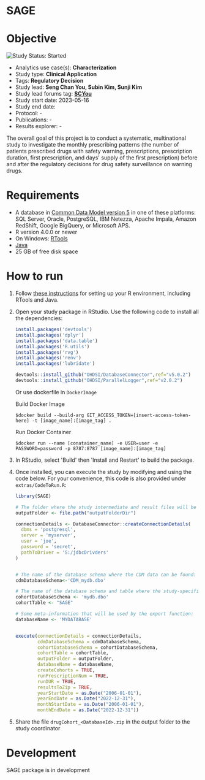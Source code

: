 # SAGE

Objective
============

<img src="https://img.shields.io/badge/Study%20Status-Started-blue.svg" alt="Study Status: Started">

- Analytics use case(s): **Characterization**
- Study type: **Clinical Application**
- Tags: **Regulatory Decision**
- Study lead: **Seng Chan You, Subin Kim, Sunji Kim**
- Study lead forums tag: **[SCYou](https://forums.ohdsi.org/u/scyou/)**
- Study start date: 2023-05-16
- Study end date: 
- Protocol: -
- Publications: -
- Results explorer: -

The overall goal of this project is to conduct a systematic, multinational study to investigate the monthly prescribing patterns (the number of patients prescribed drugs with safety warning, prescriptions, prescription duration, first prescription, and days' supply of the first prescription) before and after the regulatory decisions for drug safety surveillance on warning drugs. 

Requirements
============

- A database in [Common Data Model version 5](https://github.com/OHDSI/CommonDataModel) in one of these platforms: SQL Server, Oracle, PostgreSQL, IBM Netezza, Apache Impala, Amazon RedShift, Google BigQuery, or Microsoft APS.
- R version 4.0.0 or newer
- On Windows: [RTools](http://cran.r-project.org/bin/windows/Rtools/)
- [Java](http://java.com)
- 25 GB of free disk space

How to run
==========
1. Follow [these instructions](https://ohdsi.github.io/Hades/rSetup.html) for setting up your R environment, including RTools and Java.

2. Open your study package in RStudio. Use the following code to install all the dependencies:

	```r
	install.packages('devtools')
	install.packages('dplyr')
	install.packages('data.table')
	install.packages('R.utils')
	install.packages('rvg')
	install.packages('renv')
	install.packages('lubridate')

	devtools::install_github("OHDSI/DatabaseConnector",ref="v5.0.2")
	devtools::install_github("OHDSI/ParallelLogger",ref="v2.0.2")
	```
	
	Or use dockerfile in `DockerImage`

	Build Docker Image
	```
	$docker build --build-arg GIT_ACCESS_TOKEN=[insert-access-token-here] -t [image_name]:[image_tag] .
	```
	Run Docker Container
	```
	$docker run --name [conatainer_name] -e USER=user -e PASSWORD=password -p 8787:8787 [image_name]:[image_tag]
	```

3. In RStudio, select 'Build' then 'Install and Restart' to build the package.

4. Once installed, you can execute the study by modifying and using the code below. For your convenience, this code is also provided under `extras/CodeToRun.R`:

	```r
	library(SAGE)

	# The folder where the study intermediate and result files will be written:
	outputFolder <- file.path("outputFolderDir")

	connectionDetails <- DatabaseConnector::createConnectionDetails(
	  dbms = 'postgresql',
	  server = 'myserver',
	  user = 'joe',
	  password = 'secret',
	  pathToDriver = 'S:/jdbcDrivders'
	)


	# The name of the database schema where the CDM data can be found:
	cdmDatabaseSchema<-'CDM_mydb.dbo'

	# The name of the database schema and table where the study-specific cohorts will be instantiated:
	cohortDatabaseSchema <- 'mydb.dbo'
	cohortTable <- "SAGE"

	# Some meta-information that will be used by the export function:
	databaseName <- 'MYDATABASE'


	execute(connectionDetails = connectionDetails,
	        cdmDatabaseSchema = cdmDatabaseSchema,
	        cohortDatabaseSchema = cohortDatabaseSchema,
	        cohortTable = cohortTable,
	        outputFolder = outputFolder,
	        databaseName = databaseName,
	        createCohorts = TRUE,
	        runPrescriptionNum = TRUE,
	        runDUR = TRUE,
	        resultsToZip = TRUE,
	        yearStartDate = as.Date("2006-01-01"),
	        yearEndDate = as.Date("2022-12-31"),
	        monthStartDate = as.Date("2006-01-01"),
	        monthEndDate = as.Date("2022-12-31"))

	```

5. Share the file ```drugCohort_<DatabaseId>.zip``` in the output folder to the study coordinator

Development
===========
SAGE package is in development
